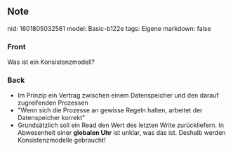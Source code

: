 ## Note
nid: 1601805032561
model: Basic-b122e
tags: Eigene
markdown: false

### Front
Was ist ein Konsistenzmodell?

### Back
<ul>
  <li>Im Prinzip ein Vertrag zwischen einem Datenspeicher und den
  darauf zugreifenden Prozessen
  <li>"Wenn sich die Prozesse an gewisse Regeln halten, arbeitet
  der Datenspeicher korrekt"
  <li>Grundsätzlich soll ein Read den Wert des letzten Write
  zurückliefern. In Abwesenheit einer <b>globalen Uhr</b> ist
  unklar, was das ist. Deshalb werden Konsistenzmodelle gebraucht!
</ul>
